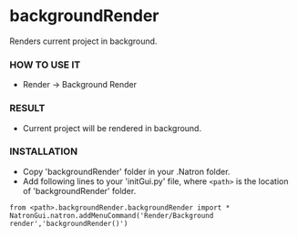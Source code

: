 # backgroundRender

Renders current project in background.

### HOW TO USE IT

* Render -> Background Render

### RESULT

* Current project will be rendered in background.

### INSTALLATION

* Copy 'backgroundRender' folder in your .Natron folder.
* Add following lines to your 'initGui.py' file, where ``<path>`` is the location of 'backgroundRender' folder.

```
from <path>.backgroundRender.backgroundRender import *
NatronGui.natron.addMenuCommand('Render/Background render','backgroundRender()')
```
